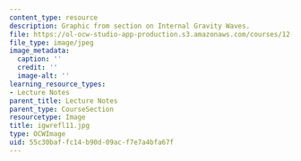 ```yaml
---
content_type: resource
description: Graphic from section on Internal Gravity Waves.
file: https://ol-ocw-studio-app-production.s3.amazonaws.com/courses/12-802-wave-motions-in-the-ocean-and-atmosphere-spring-2004/55c30baffc14b90d09acf7e7a4bfa67f_igwrefl11.jpg
file_type: image/jpeg
image_metadata:
  caption: ''
  credit: ''
  image-alt: ''
learning_resource_types:
- Lecture Notes
parent_title: Lecture Notes
parent_type: CourseSection
resourcetype: Image
title: igwrefl11.jpg
type: OCWImage
uid: 55c30baf-fc14-b90d-09ac-f7e7a4bfa67f
---
```

